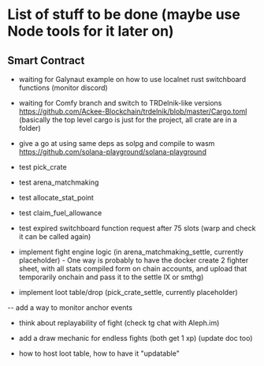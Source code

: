 # List of stuff to be done (maybe use Node tools for it later on)

## Smart Contract

- waiting for Galynaut example on how to use localnet rust switchboard functions (monitor discord)

- waiting for Comfy branch and switch to TRDelnik-like versions <https://github.com/Ackee-Blockchain/trdelnik/blob/master/Cargo.toml> (basically the top level cargo is just for the project, all crate are in a folder)
- give a go at using same deps as solpg and compile to wasm <https://github.com/solana-playground/solana-playground>

- test pick_crate
- test arena_matchmaking
- test allocate_stat_point
- test claim_fuel_allowance
- test expired switchboard function request after 75 slots (warp and check it can be called again)

- implement fight engine logic (in arena_matchmaking_settle, currently placeholder)
        - One way is probably to have the docker create 2 fighter sheet, with all stats compiled form on chain accounts, and upload that temporarily onchain and pass it to the settle IX or smthg)
- implement loot table/drop (pick_crate_settle, currently placeholder)

-- add a way to monitor anchor events

- think about replayability of fight (check tg chat with Aleph.im)

- add a draw mechanic for endless fights (both get 1 xp) (update doc too)

- how to host loot table, how to have it "updatable"
